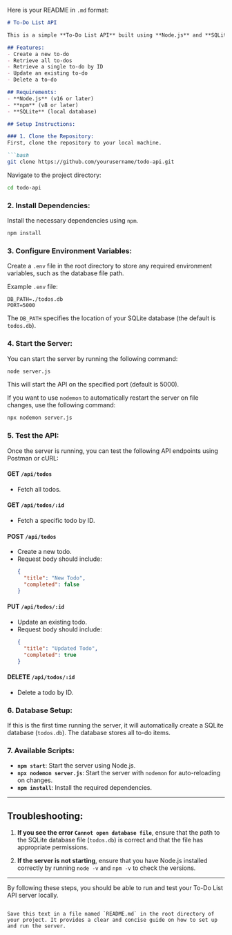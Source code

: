 Here is your README in `.md` format:

```markdown
# To-Do List API

This is a simple **To-Do List API** built using **Node.js** and **SQLite**.

## Features:
- Create a new to-do
- Retrieve all to-dos
- Retrieve a single to-do by ID
- Update an existing to-do
- Delete a to-do

## Requirements:
- **Node.js** (v16 or later)
- **npm** (v8 or later)
- **SQLite** (local database)

## Setup Instructions:

### 1. Clone the Repository:
First, clone the repository to your local machine.

```bash
git clone https://github.com/yourusername/todo-api.git
```

Navigate to the project directory:

```bash
cd todo-api
```

### 2. Install Dependencies:
Install the necessary dependencies using `npm`.

```bash
npm install
```

### 3. Configure Environment Variables:
Create a `.env` file in the root directory to store any required environment variables, such as the database file path.

Example `.env` file:

```plaintext
DB_PATH=./todos.db
PORT=5000
```

The `DB_PATH` specifies the location of your SQLite database (the default is `todos.db`).

### 4. Start the Server:
You can start the server by running the following command:

```bash
node server.js
```

This will start the API on the specified port (default is 5000).

If you want to use `nodemon` to automatically restart the server on file changes, use the following command:

```bash
npx nodemon server.js
```

### 5. Test the API:
Once the server is running, you can test the following API endpoints using Postman or cURL:

#### **GET** `/api/todos`
- Fetch all todos.

#### **GET** `/api/todos/:id`
- Fetch a specific todo by ID.

#### **POST** `/api/todos`
- Create a new todo.
- Request body should include:
  ```json
  {
    "title": "New Todo",
    "completed": false
  }
  ```

#### **PUT** `/api/todos/:id`
- Update an existing todo.
- Request body should include:
  ```json
  {
    "title": "Updated Todo",
    "completed": true
  }
  ```

#### **DELETE** `/api/todos/:id`
- Delete a todo by ID.

### 6. Database Setup:
If this is the first time running the server, it will automatically create a SQLite database (`todos.db`). The database stores all to-do items.

### 7. Available Scripts:
- **`npm start`**: Start the server using Node.js.
- **`npx nodemon server.js`**: Start the server with `nodemon` for auto-reloading on changes.
- **`npm install`**: Install the required dependencies.

---

## Troubleshooting:

1. **If you see the error `Cannot open database file`**, ensure that the path to the SQLite database file (`todos.db`) is correct and that the file has appropriate permissions.

2. **If the server is not starting**, ensure that you have Node.js installed correctly by running `node -v` and `npm -v` to check the versions.

---

By following these steps, you should be able to run and test your To-Do List API server locally.
```

Save this text in a file named `README.md` in the root directory of your project. It provides a clear and concise guide on how to set up and run the server.